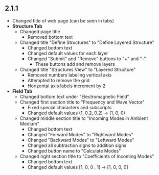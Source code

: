 ## **2.1.1**
 - Changed title of web page (can be seen in tabs)
 - **Structure Tab**
   - Changed page title
     - Removed bottom text
   - Changed title "Define Structures" to "Define Layered Structure"
     - Changed bottom text
     - Changed default values for each layer
     - Changed "Submit" and "Remove" buttons to "+" and "-"
	   - These buttons add and remove layers
   - Changed title "Structures View" to "Layered Structure"
     - Removed numbers labeling vertical axis
     - Attempted to remove the grid
     - Horizontal axis labels increment by 2
 - **Field Tab**
   - Changed bottom text under "Electromagnetic Field"
   - Changed first section title to "Frequency and Wave Vector"
     - Fixed special characters and subscripts
	 - Changed default values (1, 0.2, 0.2) -> (1, 0, 0)
   - Changed middle section title to "Incoming Modes in Ambient Medium"
     - Changed bottom text
	 - Changed "Forward Modes" to "Rightward Modes"
	 - Changed "Backward Modes" to "Leftward Modes"
	 - Changed all subtraction signs to addition signs
	 - Changed button name to "Calculate Modes"
   - Changed right section title to "Coefficients of Incoming Modes"
     - Changed bottom text
	 - Changed default values [1, 0, 0 , 1] -> [1, 0, 0, 0]
	 
